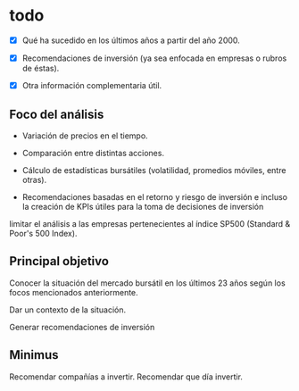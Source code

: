 
# todo

- [X] Qué ha sucedido en los últimos años a partir del año 2000.

- [X] Recomendaciones de inversión (ya sea enfocada en empresas o rubros de éstas).

- [X] Otra información complementaria útil.

## Foco del análisis

- Variación de precios en el tiempo.

- Comparación entre distintas acciones.

- Cálculo de estadísticas bursátiles (volatilidad, promedios móviles, entre otras).

- Recomendaciones basadas en el retorno y riesgo de inversión e incluso la creación de KPIs útiles para la toma de decisiones de inversión

limitar el análisis a las empresas pertenecientes al índice SP500 (Standard & Poor's 500 Index).

## Principal objetivo

Conocer la situación del mercado bursátil en los últimos 23 años según los focos mencionados anteriormente.

Dar un contexto de la situación.

Generar recomendaciones de inversión

## Minimus 

Recomendar compañías a invertir.
Recomendar que día invertir.